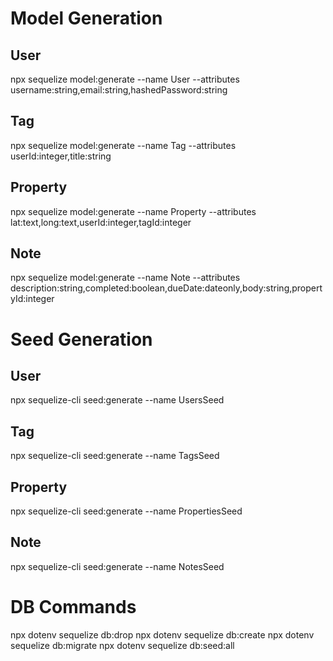 # Model Generation

## User
npx sequelize model:generate --name User --attributes username:string,email:string,hashedPassword:string

## Tag
npx sequelize model:generate --name Tag --attributes userId:integer,title:string

## Property
npx sequelize model:generate --name Property --attributes lat:text,long:text,userId:integer,tagId:integer

## Note
npx sequelize model:generate --name Note --attributes description:string,completed:boolean,dueDate:dateonly,body:string,propertyId:integer






# Seed Generation

## User
npx sequelize-cli seed:generate --name UsersSeed

## Tag
npx sequelize-cli seed:generate --name TagsSeed

## Property
npx sequelize-cli seed:generate --name PropertiesSeed

## Note
npx sequelize-cli seed:generate --name NotesSeed




# DB Commands

npx dotenv sequelize db:drop
npx dotenv sequelize db:create
npx dotenv sequelize db:migrate
npx dotenv sequelize db:seed:all
